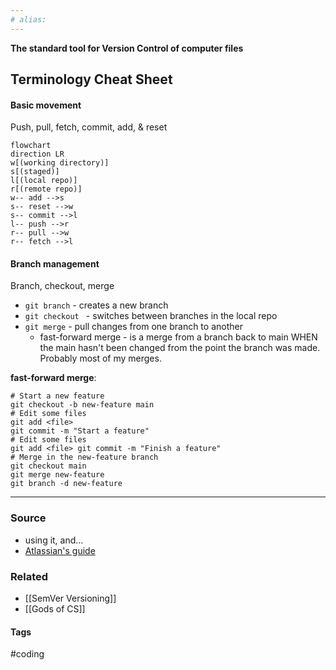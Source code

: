 ```yaml
---
# alias:
---
```

**The standard tool for Version Control of computer files**

## Terminology Cheat Sheet

#### Basic movement
Push, pull, fetch, commit, add, & reset

```mermaid
flowchart
direction LR
w[(working directory)]
s[(staged)]
l[(local repo)]
r[(remote repo)]
w-- add -->s
s-- reset -->w
s-- commit -->l
l-- push -->r
r-- pull -->w
r-- fetch -->l
```


#### Branch management
Branch, checkout, merge
- `git branch` - creates a new branch
- `git checkout ` - switches between branches in the local repo
- `git merge` - pull changes from one branch to another
	- fast-forward merge - is a merge from a branch back to main WHEN the main hasn't been changed from the point the branch was made. Probably most of my merges.

**fast-forward merge**:
```terminal
# Start a new feature
git checkout -b new-feature main 
# Edit some files
git add <file>
git commit -m "Start a feature"
# Edit some files
git add <file> git commit -m "Finish a feature"
# Merge in the new-feature branch 
git checkout main
git merge new-feature
git branch -d new-feature
```

---
### Source
- using it, and...
- [Atlassian's guide](https://www.atlassian.com/git/tutorials/using-branches)

### Related
- [[SemVer Versioning]]
- [[Gods of CS]]

#### Tags
#coding 